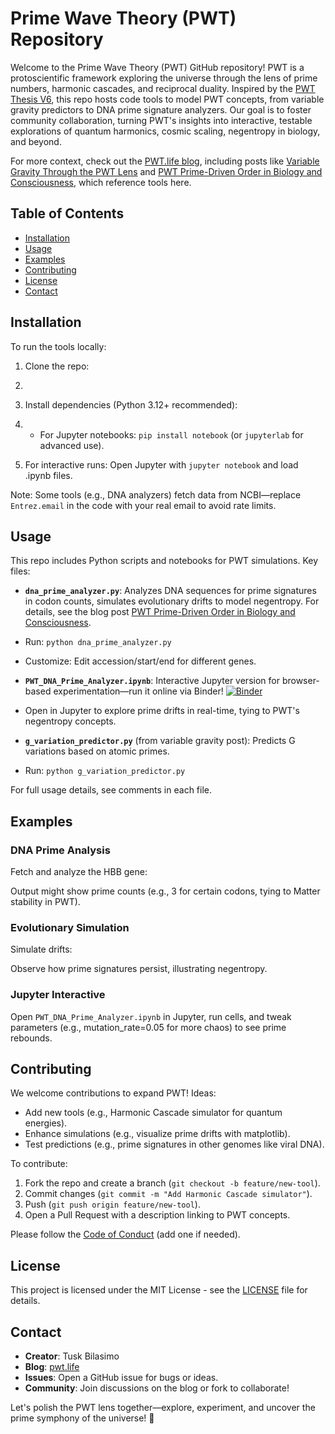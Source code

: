 # Prime Wave Theory (PWT) Repository

Welcome to the Prime Wave Theory (PWT) GitHub repository! PWT is a protoscientific framework exploring the universe through the lens of prime numbers, harmonic cascades, and reciprocal duality. Inspired by the [PWT Thesis V6](https://img1.wsimg.com/blobby/go/9e7c14d7-bed2-41da-a404-fe5da210ac73/downloads/24ef2270-454a-41e1-b753-f1dbcbc2e2b3/PWT_Thesis_V6.pdf?ver=1755844804910), this repo hosts code tools to model PWT concepts, from variable gravity predictors to DNA prime signature analyzers. Our goal is to foster community collaboration, turning PWT's insights into interactive, testable explorations of quantum harmonics, cosmic scaling, negentropy in biology, and beyond.

For more context, check out the [PWT.life blog](https://pwt.life/blog), including posts like [Variable Gravity Through the PWT Lens](https://pwt.life/blog/f/variable-gravity-through-the-pwt-lens-a-bridge-from-micro-to-mac) and [PWT Prime-Driven Order in Biology and Consciousness](https://pwt.life/blog/f/pwt-prime-driven-order-in-biology-and-consciousness), which reference tools here.

## Table of Contents
- [Installation](#installation)
- [Usage](#usage)
- [Examples](#examples)
- [Contributing](#contributing)
- [License](#license)
- [Contact](#contact)

## Installation

To run the tools locally:

1. Clone the repo:
2. 
2. Install dependencies (Python 3.12+ recommended):
3. - For Jupyter notebooks: `pip install notebook` (or `jupyterlab` for advanced use).

3. For interactive runs: Open Jupyter with `jupyter notebook` and load .ipynb files.

Note: Some tools (e.g., DNA analyzers) fetch data from NCBI—replace `Entrez.email` in the code with your real email to avoid rate limits.

## Usage

This repo includes Python scripts and notebooks for PWT simulations. Key files:

- **`dna_prime_analyzer.py`**: Analyzes DNA sequences for prime signatures in codon counts, simulates evolutionary drifts to model negentropy. For details, see the blog post [PWT Prime-Driven Order in Biology and Consciousness](https://pwt.life/blog/f/pwt-prime-driven-order-in-biology-and-consciousness).
- Run: `python dna_prime_analyzer.py`
- Customize: Edit accession/start/end for different genes.

- **`PWT_DNA_Prime_Analyzer.ipynb`**: Interactive Jupyter version for browser-based experimentation—run it online via Binder! [![Binder](https://mybinder.org/badge_logo.svg)](https://mybinder.org/v2/gh/Tusk-Bilasimo/Prime-Wave-Theory-PWT-/main?labpath=PWT_DNA_Prime_Analyzer.ipynb)
- Open in Jupyter to explore prime drifts in real-time, tying to PWT's negentropy concepts.

- **`g_variation_predictor.py`** (from variable gravity post): Predicts G variations based on atomic primes.
- Run: `python g_variation_predictor.py`

For full usage details, see comments in each file.

## Examples

### DNA Prime Analysis
Fetch and analyze the HBB gene:

Output might show prime counts (e.g., 3 for certain codons, tying to Matter stability in PWT).

### Evolutionary Simulation
Simulate drifts:

Observe how prime signatures persist, illustrating negentropy.

### Jupyter Interactive
Open `PWT_DNA_Prime_Analyzer.ipynb` in Jupyter, run cells, and tweak parameters (e.g., mutation_rate=0.05 for more chaos) to see prime rebounds.

## Contributing

We welcome contributions to expand PWT! Ideas:
- Add new tools (e.g., Harmonic Cascade simulator for quantum energies).
- Enhance simulations (e.g., visualize prime drifts with matplotlib).
- Test predictions (e.g., prime signatures in other genomes like viral DNA).

To contribute:
1. Fork the repo and create a branch (`git checkout -b feature/new-tool`).
2. Commit changes (`git commit -m "Add Harmonic Cascade simulator"`).
3. Push (`git push origin feature/new-tool`).
4. Open a Pull Request with a description linking to PWT concepts.

Please follow the [Code of Conduct](CODE_OF_CONDUCT.md) (add one if needed).

## License

This project is licensed under the MIT License - see the [LICENSE](LICENSE) file for details.

## Contact

- **Creator**: Tusk Bilasimo
- **Blog**: [pwt.life](https://pwt.life)
- **Issues**: Open a GitHub issue for bugs or ideas.
- **Community**: Join discussions on the blog or fork to collaborate!

Let's polish the PWT lens together—explore, experiment, and uncover the prime symphony of the universe! 🚀

